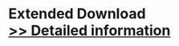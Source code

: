 # Extended Download<br />[>> Detailed information](https://secure.shareit.com/shareit/product.html?productid=300634657&affiliateid=200057808)